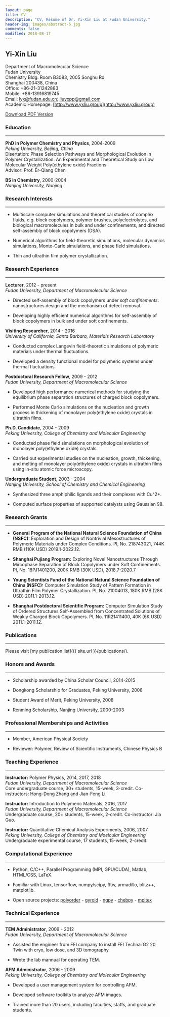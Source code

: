 ```yaml
---
layout: page
title: CV
description: "CV, Resume of Dr. Yi-Xin Liu at Fudan University."
header-img: images/abstract-5.jpg
comments: false
modified: 2018-08-17
---
```


## Yi-Xin Liu

Department of Macromolecular Science  
Fudan University  
Chemistry Bldg. Room B3083, 2005 Songhu Rd.  
Shanghai 200438, China  
Office: +86-21-31242883  
Mobile: +86-13916819745  
Email: lyx@fudan.edu.cn; liuyxpp@gmail.com  
Academic Homepage: [http://www.yxliu.group](http://www.yxliu.group)

<div markdown="0">
    <a href="{{ site.url }}/downloads/CV.pdf" class="btn btn-success">Download PDF Version</a>
</div>

### Education
-----

**PhD in Polymer Chemistry and Physics**, 2004-2009  
*Peking University, Beijing, China*  
Disertation: Phase Selection Pathways and Morphological Evolution in Polymer Crystallization: An Experimental and Theoretical Study on Low Molecular Weight Poly(ethylene oxide) Fractions  
Advisor: Prof. Er-Qiang Chen

**BS in Chemistry**, 2000-2004  
*Nanjing University, Nanjing*

### Research Interests
-----

- Multiscale computer simulations and theoretical studies of complex fluids, e.g. block copolymers, polymer brushes, polyelectrolytes, and biological macromolecules in bulk and under confinements, and directed self-assembly of block copolymers (DSA).

- Numerical algorithms for field-theoretic simulations, molecular dynamics simulations, Monte-Carlo simulations, and phase field simulations.

- Thin and ultrathin film polymer crystallization.

### Research Experience
-----

**Lecturer**, 2012 - present  
*Fudan University, Department of Macromolecular Science*

- Directed self-assembly of block copolymers under *soft confinements*: nanostructures design and the mechanism of defect removal.

- Developing highly efficient numerical algorithms for self-assembly of block copolymers in bulk and under soft confinements.

**Visiting Researcher**, 2014 - 2016  
*University of California, Santa Barbara, Materials Research Laboratory*

- Conducted complex Langevin field-theoretic simulations of polymeric materials under thermal fluctuations.

- Developed a density functional model for polymeric systems under thermal fluctuations.

**Postdoctoral Research Fellow**, 2009 - 2012  
*Fudan University, Department of Macromolecular Science*

- Developed high performance numerical methods for studying the equilibrium phase separation structures of charged block copolymers.

- Performed Monte Carlo simulations on the nucleation and growth process in thickening of monolayer poly(ethylene oxide) crystals in ultrathin films.

**Ph.D. Candidate**, 2004 - 2009  
*Peking University, College of Chemistry and Molecular Engineering*

- Conducted phase field simulations on morphological evolution of monolayer poly(ethylene oxide) crystals.

- Carried out experimental studies on the nucleation, growth, thickening, and melting of monolayer poly(ethylene oxide) crystals in ultrathin films using in-situ atomic force microscopy.

**Undergraduate Student**, 2003 - 2004  
*Nanjing University, School of Chemistry and Chemical Engineering*

- Synthesized three amphiphilic ligands and their complexes with Cu^2+.

- Computed surface properties of supported catalysts using Gaussian 98.

### Research Grants
-----

- **General Program of the National Natural Science Foundation of China (NSFC):** Exploration and Design of Nontrivial Mesostructures of Polymeric Materials under Complex Conditions. PI, No. 218743021, 744K RMB (110K USD) 2019.1-2022.12.

- **Shanghai Pujiang Program:** Exploring Novel Nanostructures Through Mircophase Separation of Block Copolymers under Soft Confinements. PI, No. 18PJ1401200, 200K RMB (30K USD), 2018.7-2020.7

- **Young Scientists Fund of the National Natural Science Foundation of China (NSFC):** Computer Simulation Study of Pattern Formation in Ultrathin Film Polymer Crystallization. PI, No. 21004013, 180K RMB (28K USD) 2011.1-2013.12.

- **Shanghai Postdoctoral Scientific Program:** Computer Simulation Study of Ordered Structures Self-Assembled from Concentrated Solutions of Weakly Charged Block Copolymers. PI, No. 11R21411400, 40K (6K USD) 2011.1-2011.12.

### Publications
-----

Please visit [my publication list]({{ site.url }}/publications/).

### Honors and Awards
-----

- Scholarship awarded by China Scholar Council, 2014-2015

- Dongkong Scholarship for Graduates, Peking University, 2008

- Student Award of Merit, Peking University, 2008

- Renming Scholarship, Nanjing University, 2000-2003

### Professional Memberships and Activities
-----

- Member, American Physical Society

- Reviewer: Polymer, Review of Scientific Instruments, Chinese Physics B

### Teaching Experience
-----

**Instructor:** Polymer Physics, 2014, 2017, 2018  
*Fudan University, Department of Macromolecular Science*  
Core undergraduate course, 30+ students, 15-week, 3-credit. Co-instructors: Hong-Dong Zhang and Jian-Feng Li.

**Instructor:** Introduction to Polymeric Materials, 2016, 2017  
*Fudan University, Department of Macromolecular Science*  
Undergraduate course, 20+ students, 15-week, 2-credit. Co-instructor: Jia Guo.

**Instructor:** Quantitative Chemical Analysis Experiments, 2006, 2007  
*Peking University, College of Chemistry and Moelcular Engineering*  
Undergraduate experimental course, 17 students, 15-week, 2-credit.

### Computational Experience
-----

- Python, C/C++, Parallel Programming (MPI, GPU/CUDA), Matlab, HTML/CSS, LaTeX.

- Familiar with Linux, tensorflow, numpy/scipy, fftw, armadillo, blitz++, matplotlib.

- Open source projects: [polyorder](https://github.com/liuyxpp/polyorder) - [gyroid](https://pypi.org/project/gyroid/) - [ngpy](https://pypi.org/project/ngpy/) - [chebpy](https://pypi.org/project/chebpy/) - [mpltex](https://pypi.org/project/mpltex/)

### Technical Experience
-----

**TEM Administrator**, 2009 - 2012  
*Fudan University, Department of Macromolecular Science*

- Assisted the engineer from FEI company to install FEI Technai G2 20 Twin with cryo, low dose, and 3D tomography.

- Wrote the lab mannual for operating TEM.

**AFM Administrator**, 2006 - 2009  
*Peking University, College of Chemistry and Molecular Engineering*

- Developed a user management system for controlling AFM.

- Developed software toolkits to analyze AFM images.

- Trained more than 20 users, including faculties, staffs, and graduate students.

